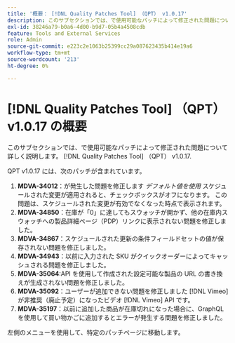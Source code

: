 ```yaml
---
title: '概要： [!DNL Quality Patches Tool] （QPT） v1.0.17'
description: このサブセクションでは、で使用可能なパッチによって修正された問題について詳しく説明します。 [!DNL Quality Patches Tool] （QPT） v1.0.17.
exl-id: 38246a79-b0a6-4d00-b9d7-05b4a4508cdb
feature: Tools and External Services
role: Admin
source-git-commit: e223c2e1063b25399cc29a087623435b414e19a6
workflow-type: tm+mt
source-wordcount: '213'
ht-degree: 0%

---
```


# [!DNL Quality Patches Tool] （QPT） v1.0.17 の概要

このサブセクションでは、で使用可能なパッチによって修正された問題について詳しく説明します。 [!DNL Quality Patches Tool] （QPT） v1.0.17.

QPT v1.0.17 には、次のパッチが含まれています。

1. **MDVA-34012**：が発生した問題を修正します *デフォルト値を使用* スケジュールされた変更が適用されると、チェックボックスがオフになります。 この問題は、スケジュールされた変更が有効でなくなった時点で表示されます。
1. **MDVA-34850**：在庫が「0」に達してもスウォッチが開かず、他の在庫内スウォッチへの製品詳細ページ（PDP）リンクに表示されない問題を修正しました。
1. **MDVA-34867**：スケジュールされた更新の条件フィールドセットの値が保存されない問題を修正しました。
1. **MDVA-34943**：以前に入力された SKU がクイックオーダーによってキャッシュされる問題を修正しました。
1. **MDVA-35064**:API を使用して作成された設定可能な製品の URL の書き換えが生成されない問題を修正しました。
1. **MDVA-35092**：ユーザーが追加できない問題を修正しました [!DNL Vimeo] が非推奨（廃止予定）になったビデオ [!DNL Vimeo] API です。
1. **MDVA-35197**：以前に追加した商品が在庫切れになった場合に、GraphQLを使用して買い物かごに追加するとエラーが発生する問題を修正しました。

左側のメニューを使用して、特定のパッチページに移動します。
